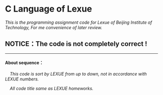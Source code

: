 # C Language of Lexue
*This is the programming assignment code for Lexue of Beijing Institute of Technology, For me convenience of later review.*

## **NOTICE：The code is not completely correct !**
---
#### About sequence：
&nbsp;&nbsp;&nbsp;&nbsp;*This code is sort by LEXUE from up to down, not in accordance with LEXUE numbers.*

&nbsp;&nbsp;&nbsp;&nbsp;*All code title same as LEXUE homeworks.*
